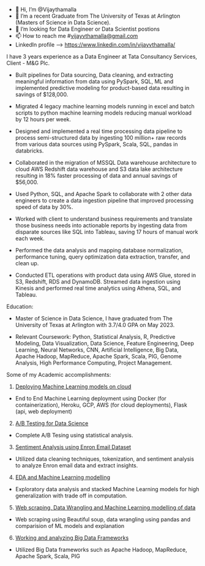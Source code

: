 - 👋 Hi, I’m @Vijaythamalla
- 🌱 I’m a recent Graduate from The University of Texas at Arlington (Masters of Science in Data Science).
- 💞️ I’m looking for Data Engineer or Data Scientist postions
- 📫 How to reach me #vijayvthamalla@gmail.com
- LinkedIn profile --> https://www.linkedin.com/in/vijayvthamalla/


I have 3 years experience as a Data Engineer at Tata Consultancy Services, Client - M&G Plc.
-	Built pipelines for Data sourcing, Data cleaning, and extracting meaningful information from data using PySpark, SQL, ML and implemented predictive modeling for product-based data resulting in savings of $128,000.
-	Migrated 4 legacy machine learning models running in excel and batch scripts to python machine learning models reducing manual workload by 12 hours per week.
-	Designed and implemented a real time processing data pipeline to process semi-structured data by ingesting 100 million+ raw records from various data sources using PySpark, Scala, SQL, pandas in databricks.
-	Collaborated in the migration of MSSQL Data warehouse architecture to cloud AWS Redshift data warehouse and S3 data lake architecture resulting in 18% faster processing of data and annual savings of $56,000.

-	Used Python, SQL, and Apache Spark to collaborate with 2 other data engineers to create a data ingestion pipeline that improved processing speed of data by 30%.
-	Worked with client to understand business requirements and translate those business needs into actionable reports by ingesting data from disparate sources like SQL into Tableau, saving 17 hours of manual work each week.
-	Performed the data analysis and mapping database normalization, performance tuning, query optimization data extraction, transfer, and clean up.
-	Conducted ETL operations with product data using AWS Glue, stored in S3, Redshift, RDS and DynamoDB. Streamed data ingestion using Kinesis and performed real time analytics using Athena, SQL, and Tableau.


Education:
- Master of Science in Data Science, I have graduated from The University of Texas at Arlington with 3.7/4.0 GPA on May 2023.

- Relevant Coursework: Python, Statistical Analysis, R, Predictive Modeling, Data Visualization, Data Science, Feature Engineering, Deep Learning, Neural Networks, CNN, Artificial Intelligence, Big Data, Apache Hadoop, MapReduce, Apache Spark, Scala, PIG, Genome Analysis, High Performance Computing, Project Management.


Some of my Academic accomplishments:
1) [Deploying Machine Learning models on cloud](https://github.com/vijayvthamalla/End_to_End_ML)
  - End to End Machine Learning deployment using Docker (for containerization), Heroku, GCP, AWS (for cloud deployments), Flask (api, web deployment)
2) [A/B Testing for Data Science](https://github.com/vijayvthamalla/AB_Testing)
  - Complete A/B Tesing using statistical analysis.
3) [Sentiment Analysis using Enron Email Dataset](https://github.com/vijayvthamalla/Sentiment_analysis_using_Enron)
  - Utilized data cleaning techniques, tokenization, and sentiment analysis to analyze Enron email data and extract insights.
4) [EDA and Machine Learning modelling](https://github.com/vijayvthamalla/EDA_and_Model_Building)
  - Exploratory data analysis and stacked Machine Learning models for high generalization with trade off in computation.
5) [Web scraping, Data Wrangling and Machine Learning modelling of data](https://github.com/vijayvthamalla/Data_science)
  - Web scraping using Beautiful soup, data wrangling using pandas and comparision of ML models and explanation
6) [Working and analyzing Big Data Frameworks](https://github.com/vijayvthamalla/Big_Data_Analysis)
  - Utilized Big Data frameworks such as Apache Hadoop, MapReduce, Apache Spark, Scala, PIG

<!---
vijayvthamalla/vijayvthamalla is a ✨ special ✨ repository because its `README.md` (this file) appears on your GitHub profile.
You can click the Preview link to take a look at your changes.
--->
